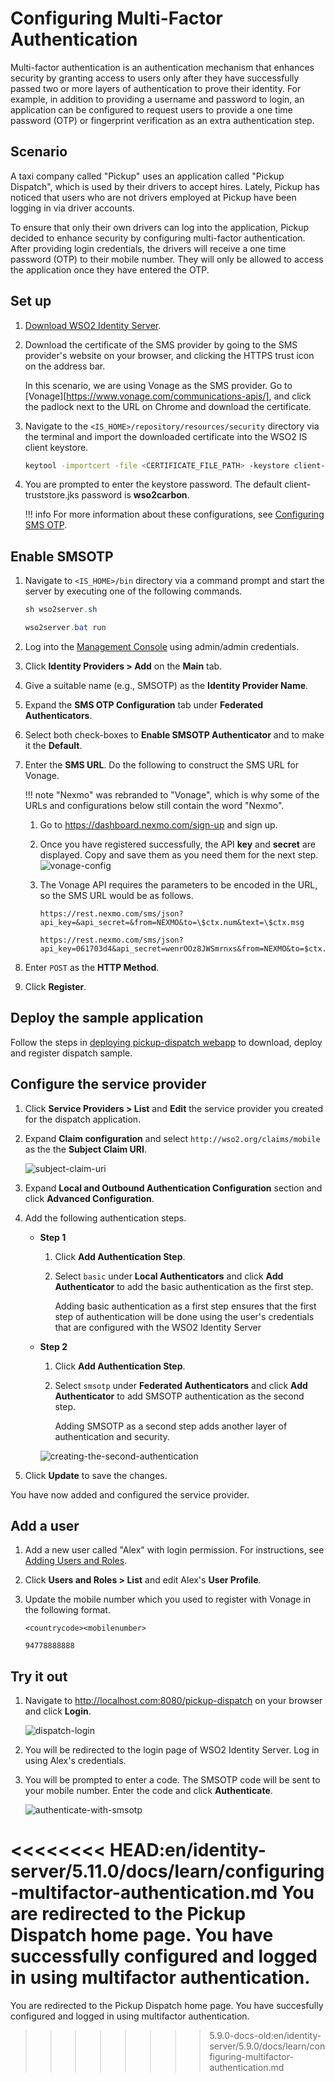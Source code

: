 # Configuring Multi-Factor Authentication

Multi-factor authentication is an authentication mechanism that enhances security by granting access to users only after they have successfully passed two or more layers of authentication to prove their identity. For example, in addition to providing a username and password to login, an application can be configured to request users to provide a one time password (OTP) or fingerprint verification as an extra authentication step. 

## Scenario

A taxi company called "Pickup" uses an application called "Pickup Dispatch", which is used by their drivers to accept hires. Lately, Pickup has noticed that users who are not drivers employed at Pickup have been logging in via driver accounts. 

To ensure that only their own drivers can log into the application, Pickup decided to enhance security by configuring multi-factor authentication. After providing login credentials, the drivers will receive a one time password (OTP) to their mobile number. They will only be allowed to access the application once they have entered the OTP. 

## Set up 

1. [Download WSO2 Identity Server](https://wso2.com/identity-and-access-management/).

2. Download the certificate of the SMS provider by going to the SMS provider's website on your browser, and clicking the HTTPS trust icon on the address bar. 

    In this scenario, we are using Vonage as the SMS provider. Go to [Vonage][https://www.vonage.com/communications-apis/], and click the padlock next to the URL on Chrome and download the certificate.

3. Navigate to the `<IS_HOME>/repository/resources/security` directory via the terminal and import the downloaded certificate into the WSO2 IS client keystore. 

    ``` bash
    keytool -importcert -file <CERTIFICATE_FILE_PATH> -keystore client-truststore.jks -alias "Vonage" 
    ```

4. You are prompted to enter the keystore password. The default client-truststore.jks password is **wso2carbon**.

    !!! info
        For more information about these configurations, see [Configuring SMS OTP](../../learn/configuring-sms-otp).

## Enable SMSOTP

1. Navigate to `<IS_HOME>/bin` directory via a command prompt and start the server by executing one of the following commands.

    ``` java tab="Linux/MacOS"
    sh wso2server.sh
    ```

    ``` java tab="Windows"
    wso2server.bat run
    ```

5. Log into the [Management Console](../../setup/getting-started-with-the-management-console) using admin/admin credentials.
    
6. Click **Identity Providers > Add** on the **Main** tab.

7. Give a suitable name (e.g., SMSOTP) as the **Identity Provider Name**.

8. Expand the **SMS OTP Configuration** tab under **Federated Authenticators**.

9. Select both check-boxes to **Enable SMSOTP Authenticator** and to make it the **Default**.

10. Enter the **SMS URL**. Do the following to construct the SMS URL for Vonage.

    !!! note
        "Nexmo" was rebranded to "Vonage", which is why some of the URLs and configurations below still contain the word "Nexmo".

    1.  Go to <https://dashboard.nexmo.com/sign-up> and sign up.

    2.  Once you have registered successfully, the API **key** and **secret**
        are displayed. Copy and save them as you need them for the next
        step.  
        ![vonage-config](../assets/img/tutorials/vonage-config.png)

    3.  The Vonage API requires the parameters to be encoded in the URL,
        so the SMS URL would be as follows.

        ``` tab="SMS URL format"
        https://rest.nexmo.com/sms/json?api_key=&api_secret=&from=NEXMO&to=\$ctx.num&text=\$ctx.msg
        ```

        ``` tab="SMS URL example"
        https://rest.nexmo.com/sms/json?api_key=061703d4&api_secret=wenrOOz8JWSmrnxs&from=NEXMO&to=$ctx.num&text=$ctx.msg
        ```

11. Enter `POST` as the **HTTP Method**. 

12. Click **Register**.

## Deploy the sample application

Follow the steps in [deploying pickup-dispatch webapp](../../learn/deploying-the-sample-app/#deploying-the-pickup-dispatch-webapp) to download, deploy and register dispatch sample.

## Configure the service provider

1. Click **Service Providers > List** and **Edit** the service provider you created for the dispatch application.

2.  Expand **Claim configuration** and select `http://wso2.org/claims/mobile` as the the **Subject Claim URI**.

    ![subject-claim-uri](../assets/img/tutorials/subject-claim-uri.png)

7.  Expand **Local and Outbound Authentication Configuration** section and click **Advanced Configuration**. 

8. Add the following authentication steps.
    
    - **Step 1**
        1.  Click **Add Authentication Step**.

        2.  Select `basic` under **Local Authenticators** and click **Add Authenticator** to add the basic authentication
            as the first step.  
            
            Adding basic authentication as a first step ensures that the
            first step of authentication will be done using the user's
            credentials that are configured with the WSO2 Identity
            Server

    - **Step 2**
        1.  Click **Add Authentication Step**.

        2.  Select `smsotp` under **Federated Authenticators** and click **Add Authenticator** to add SMSOTP authentication
            as the second step.  

            Adding SMSOTP as a second step adds another layer of
            authentication and security.

        ![creating-the-second-authentication](../assets/img/tutorials/creating-the-second-authentication.jpeg)

8.  Click **Update** to save the changes.

You have now added and configured the service provider.

## Add a user 

1. Add a new user called "Alex" with login permission. For instructions, see [Adding Users and Roles](../../learn/adding-users-and-roles).

2. Click **Users and Roles > List** and edit Alex's **User Profile**.

3. Update the mobile number which you used to register with Vonage in the following format.

    ```tab="format"
    <countrycode><mobilenumber>
    ```

    ```tab="example"
    94778888888
    ```

## Try it out

1. Navigate to <http://localhost.com:8080/pickup-dispatch> on your browser and click **Login**.

    ![dispatch-login](../assets/img/tutorials/dispatch-login.png)

2. You will be redirected to the login page of WSO2 Identity Server. Log in using Alex's credentials. 

3. You will be prompted to enter a code. The SMSOTP code will be sent to your mobile number. Enter the code and click **Authenticate**. 

    ![authenticate-with-smsotp](../assets/img/tutorials/authenticating-with-smsotp.png)

<<<<<<<< HEAD:en/identity-server/5.11.0/docs/learn/configuring-multifactor-authentication.md
You are redirected to the Pickup Dispatch home page. You have successfully configured and logged in using multifactor authentication.
========
You are redirected to the Pickup Dispatch home page. You have succesfully configured and logged in using multifactor authentication.
>>>>>>>> 5.9.0-docs-old:en/identity-server/5.9.0/docs/learn/configuring-multifactor-authentication.md
